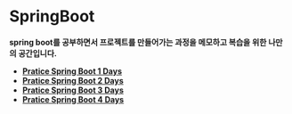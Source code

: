 # SpringBoot
**spring boot를 공부하면서 프로젝트를 만들어가는 과정을 메모하고 복습을 위한 나만의 공간입니다.**
- **[Pratice Spring Boot 1 Days](https://github.com/KIMJUNGRYUN/SpringBoot/tree/main/SpringBoot%201Days)**
- **[Pratice Spring Boot 2 Days](https://github.com/KIMJUNGRYUN/SpringBoot/tree/main/SpringBoot%202Days)**
- **[Pratice Spring Boot 3 Days](https://github.com/KIMJUNGRYUN/SpringBoot/tree/main/SpringBoot%203Days)**
- **[Pratice Spring Boot 4 Days](https://github.com/KIMJUNGRYUN/SpringBoot/tree/main/SpringBoot%204Days)**
